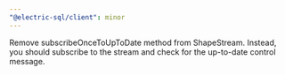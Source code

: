 ```yaml
---
"@electric-sql/client": minor
---
```


Remove subscribeOnceToUpToDate method from ShapeStream. Instead, you should subscribe to the stream and check for the up-to-date control message.
